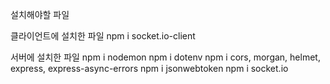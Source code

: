 설치해야할 파일

클라이언트에 설치한 파일
npm i socket.io-client

서버에 설치한 파일
npm i nodemon
npm i dotenv
npm i cors, morgan, helmet, express, express-async-errors
npm i jsonwebtoken
npm i socket.io
